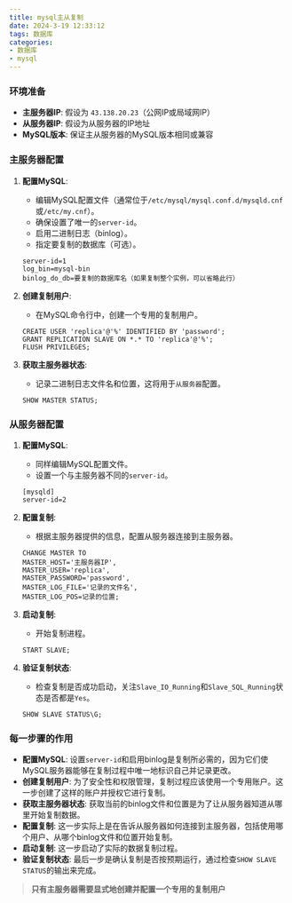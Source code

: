 ```yaml
---
title: mysql主从复制
date: 2024-3-19 12:33:12
tags: 数据库
categories: 
- 数据库
- mysql
---
```






### 环境准备

- **主服务器IP**: 假设为 `43.138.20.23`（公网IP或局域网IP）
- **从服务器IP**: 假设为从服务器的IP地址
- **MySQL版本**: 保证主从服务器的MySQL版本相同或兼容



### 主服务器配置

1. **配置MySQL**:

	- 编辑MySQL配置文件（通常位于`/etc/mysql/mysql.conf.d/mysqld.cnf`或`/etc/my.cnf`）。
	- 确保设置了唯一的`server-id`。
	- 启用二进制日志（binlog）。
	- 指定要复制的数据库（可选）。

	```config
	server-id=1
	log_bin=mysql-bin
	binlog_do_db=要复制的数据库名（如果复制整个实例，可以省略此行）
	```

	

2. **创建复制用户**:

	- 在MySQL命令行中，创建一个专用的复制用户。

	```mysql
	CREATE USER 'replica'@'%' IDENTIFIED BY 'password';
	GRANT REPLICATION SLAVE ON *.* TO 'replica'@'%';
	FLUSH PRIVILEGES;
	```

	

3. **获取主服务器状态**:

	- 记录二进制日志文件名和位置，这将用于`从服务器`配置。

	```mysql
	SHOW MASTER STATUS;
	```





### 从服务器配置

1. **配置MySQL**:

	- 同样编辑MySQL配置文件。
	- 设置一个与主服务器不同的`server-id`。

	```
	[mysqld]
	server-id=2
	```

2. **配置复制**:

	- 根据主服务器提供的信息，配置从服务器连接到主服务器。

	```mysql
	CHANGE MASTER TO
	MASTER_HOST='主服务器IP',
	MASTER_USER='replica',
	MASTER_PASSWORD='password',
	MASTER_LOG_FILE='记录的文件名',
	MASTER_LOG_POS=记录的位置;
	```

3. **启动复制**:

	- 开始复制进程。

	```mysql
	START SLAVE;
	```

4. **验证复制状态**:

	- 检查复制是否成功启动，关注`Slave_IO_Running`和`Slave_SQL_Running`状态是否都是`Yes`。

	```mysql
	SHOW SLAVE STATUS\G;
	```

	

### 每一步骤的作用

- **配置MySQL**: 设置`server-id`和启用binlog是复制所必需的，因为它们使MySQL服务器能够在复制过程中唯一地标识自己并记录更改。
- **创建复制用户**: 为了安全性和权限管理，复制过程应该使用一个专用账户。这一步创建了这样的账户并授权它进行复制。
- **获取主服务器状态**: 获取当前的binlog文件和位置是为了让从服务器知道从哪里开始复制数据。
- **配置复制**: 这一步实际上是在告诉从服务器如何连接到主服务器，包括使用哪个用户、从哪个binlog文件和位置开始复制。
- **启动复制**: 这一步启动了实际的数据复制过程。
- **验证复制状态**: 最后一步是确认复制是否按预期运行，通过检查`SHOW SLAVE STATUS`的输出来完成。





> **只有主服务器需要显式地创建并配置一个专用的复制用户**